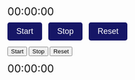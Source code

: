 <html>
<head>
  <style>
    .timer {
      font-size: 24px;
      margin-bottom: 10px;
    }
                      body {
            background-color: ##161666;
        }
    .button {
      font-size: 18px;
      padding: 10px 20px;
      background-color: #161666;
      color: white;
      border: none;
      border-radius: 5px;
      margin-right: 10px;
    }
  </style>
</head>
<body>
  <div class="timer">00:00:00</div>
  <button class="button" onclick="startTimer()">Start</button>
  <button class="button" onclick="stopTimer()">Stop</button>
  <button class="button" onclick="resetTimer()">Reset</button>
  <p id="time"></p>

  <script>
   
    var timerInterval;
    var startTime;
    var elapsedTime = 0;
    var temp = 10;

    function startTimer() {
      if(temp >9){
        startTime = Date.now() - elapsedTime;
        timerInterval = setInterval(updateTimer, 10);
      }

    }

    function stopTimer() {
      temp = 9;
      clearInterval(timerInterval);
  
    }

    function resetTimer() {
      location.reload();
    }

    function updateTimer() {
      var currentTime = Date.now();
      elapsedTime = currentTime - startTime;
      var formattedTime = formatTime(elapsedTime);
      document.querySelector('.timer').textContent = formattedTime;
    }

    function formatTime(milliseconds) {
      var hours = Math.floor(milliseconds / (1000 * 60 * 60));
      var minutes = Math.floor((milliseconds % (1000 * 60 * 60)) / (1000 * 60));
      var seconds = Math.floor((milliseconds % (1000 * 60)) / 1000);

      var formattedHours = hours.toString().padStart(2, '0');
      var formattedMinutes = minutes.toString().padStart(2, '0');
      var formattedSeconds = seconds.toString().padStart(2, '0');
      document.getElementById("time").innerHTML = formattedHours + ':' + formattedMinutes + ':' + formattedSeconds;
      return = formattedHours + ':' + formattedMinutes + ':' + formattedSeconds;
    }  

    </script>
</head>


<body>
<span>
  
  <button onclick="startTimer()">Start</button>
  <button onclick="stopTimer()">Stop</button>
  <button onclick="resetTimer()">Reset</button>
  <div class="timer">00:00:00</div>
  <p id="time"></p>

</span>  
</body> 
</html>